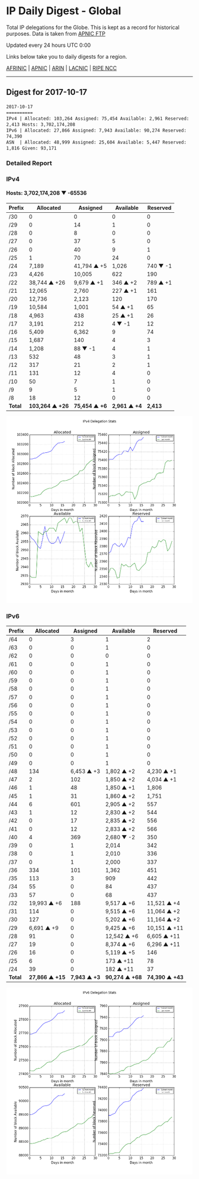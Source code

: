# IP Daily Digest - Global

Total IP delegations for the Globe. This is kept as a record for historical purposes. Data is taken from [APNIC FTP](https://ftp.apnic.net/)

Updated every 24 hours UTC 0:00

Links below take you to daily digests for a region.

[AFRINIC](./archives/AFRINIC/) | [APNIC](./archives/APNIC/) | [ARIN](./archives/ARIN/) | [LACNIC](./archives/LACNIC/) | [RIPE NCC](./archives/RIPE_NCC/)

---

## Digest for 2017-10-17
```
2017-10-17
==========
IPv4 | Allocated: 103,264 Assigned: 75,454 Available: 2,961 Reserved: 2,413 Hosts: 3,702,174,208
IPv6 | Allocated: 27,866 Assigned: 7,943 Available: 90,274 Reserved: 74,390
ASN  | Allocated: 48,999 Assigned: 25,604 Available: 5,447 Reserved: 1,816 Given: 93,171
```

### Detailed Report

### IPv4

#### Hosts: **3,702,174,208 ▼ -65536**

| Prefix | Allocated | Assigned | Available | Reserved |
| ----- | ----- | ----- | ----- | ----- |
| /30 | 0 | 0 | 0 | 0 |
| /29 | 0 | 14 | 1 | 0 |
| /28 | 0 | 8 | 0 | 0 |
| /27 | 0 | 37 | 5 | 0 |
| /26 | 0 | 40 | 9 | 1 |
| /25 | 1 | 70 | 24 | 0 |
| /24 | 7,189 | 41,794 ▲ +5 | 1,026 | 740 ▼ -1 |
| /23 | 4,426 | 10,005 | 622 | 190 |
| /22 | 38,744 ▲ +26 | 9,679 ▲ +1 | 346 ▲ +2 | 789 ▲ +1 |
| /21 | 12,065 | 2,760 | 227 ▲ +1 | 161 |
| /20 | 12,736 | 2,123 | 120 | 170 |
| /19 | 10,584 | 1,001 | 54 ▲ +1 | 65 |
| /18 | 4,963 | 438 | 25 ▲ +1 | 26 |
| /17 | 3,191 | 212 | 4 ▼ -1 | 12 |
| /16 | 5,409 | 6,362 | 9 | 74 |
| /15 | 1,687 | 140 | 4 | 3 |
| /14 | 1,208 | 88 ▼ -1 | 4 | 1 |
| /13 | 532 | 48 | 3 | 1 |
| /12 | 317 | 21 | 2 | 1 |
| /11 | 131 | 12 | 4 | 0 |
| /10 | 50 | 7 | 1 | 0 |
| /9 | 9 | 5 | 1 | 0 |
| /8 | 18 | 12 | 0 | 0 |
| **Total** | **103,264 ▲ +26** | **75,454 ▲ +6** | **2,961 ▲ +4** | **2,413** |

![ipv4-stats](ipv4-figure.png)

### IPv6

| Prefix | Allocated | Assigned | Available | Reserved |
| ----- | ----- | ----- | ----- | ----- |
| /64 | 0 | 3 | 1 | 2 |
| /63 | 0 | 0 | 1 | 0 |
| /62 | 0 | 0 | 0 | 0 |
| /61 | 0 | 0 | 1 | 0 |
| /60 | 0 | 0 | 1 | 0 |
| /59 | 0 | 0 | 1 | 0 |
| /58 | 0 | 0 | 1 | 0 |
| /57 | 0 | 0 | 1 | 0 |
| /56 | 0 | 0 | 1 | 0 |
| /55 | 0 | 0 | 1 | 0 |
| /54 | 0 | 0 | 1 | 0 |
| /53 | 0 | 0 | 1 | 0 |
| /52 | 0 | 0 | 1 | 0 |
| /51 | 0 | 0 | 1 | 0 |
| /50 | 0 | 0 | 1 | 0 |
| /49 | 0 | 0 | 1 | 0 |
| /48 | 134 | 6,453 ▲ +3 | 1,802 ▲ +2 | 4,230 ▲ +1 |
| /47 | 2 | 102 | 1,850 ▲ +2 | 4,034 ▲ +1 |
| /46 | 1 | 48 | 1,850 ▲ +1 | 1,806 |
| /45 | 1 | 31 | 1,860 ▲ +2 | 1,751 |
| /44 | 6 | 601 | 2,905 ▲ +2 | 557 |
| /43 | 1 | 12 | 2,830 ▲ +2 | 544 |
| /42 | 0 | 17 | 2,835 ▲ +2 | 556 |
| /41 | 0 | 12 | 2,833 ▲ +2 | 566 |
| /40 | 4 | 369 | 2,680 ▼ -2 | 350 |
| /39 | 0 | 1 | 2,014 | 342 |
| /38 | 0 | 1 | 2,010 | 336 |
| /37 | 0 | 1 | 2,000 | 337 |
| /36 | 334 | 101 | 1,362 | 451 |
| /35 | 113 | 3 | 909 | 442 |
| /34 | 55 | 0 | 84 | 437 |
| /33 | 57 | 0 | 68 | 437 |
| /32 | 19,993 ▲ +6 | 188 | 9,517 ▲ +6 | 11,521 ▲ +4 |
| /31 | 114 | 0 | 9,515 ▲ +6 | 11,064 ▲ +2 |
| /30 | 127 | 0 | 5,202 ▲ +6 | 11,164 ▲ +2 |
| /29 | 6,691 ▲ +9 | 0 | 9,425 ▲ +6 | 10,151 ▲ +11 |
| /28 | 91 | 0 | 12,542 ▲ +6 | 6,605 ▲ +11 |
| /27 | 19 | 0 | 8,374 ▲ +6 | 6,296 ▲ +11 |
| /26 | 16 | 0 | 5,119 ▲ +5 | 146 |
| /25 | 6 | 0 | 173 ▲ +11 | 78 |
| /24 | 39 | 0 | 182 ▲ +11 | 37 |
| **Total** | **27,866 ▲ +15** | **7,943 ▲ +3** | **90,274 ▲ +68** | **74,390 ▲ +43** |

![ipv6-stats](ipv6-figure.png)